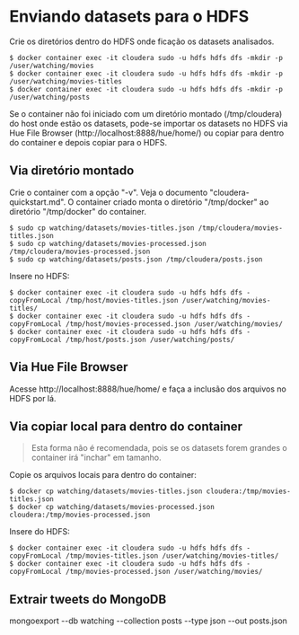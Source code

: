 # Enviando datasets para o HDFS

Crie os diretórios dentro do HDFS onde ficação os datasets analisados.

```shell
$ docker container exec -it cloudera sudo -u hdfs hdfs dfs -mkdir -p /user/watching/movies
$ docker container exec -it cloudera sudo -u hdfs hdfs dfs -mkdir -p /user/watching/movies-titles
$ docker container exec -it cloudera sudo -u hdfs hdfs dfs -mkdir -p /user/watching/posts
```

Se o container não foi iniciado com um diretório montado (/tmp/cloudera) do host onde estão os datasets, pode-se importar os datasets no HDFS via Hue File Browser (http://localhost:8888/hue/home/) ou copiar para dentro do container e depois copiar para o HDFS.


## Via diretório montado

Crie o container com a opção "-v". Veja o documento "cloudera-quickstart.md". O container criado monta o diretório "/tmp/docker" ao diretório "/tmp/docker" do container.

```shell
$ sudo cp watching/datasets/movies-titles.json /tmp/cloudera/movies-titles.json
$ sudo cp watching/datasets/movies-processed.json /tmp/cloudera/movies-processed.json
$ sudo cp watching/datasets/posts.json /tmp/cloudera/posts.json
```

Insere no HDFS:

```shell
$ docker container exec -it cloudera sudo -u hdfs hdfs dfs -copyFromLocal /tmp/host/movies-titles.json /user/watching/movies-titles/
$ docker container exec -it cloudera sudo -u hdfs hdfs dfs -copyFromLocal /tmp/host/movies-processed.json /user/watching/movies/
$ docker container exec -it cloudera sudo -u hdfs hdfs dfs -copyFromLocal /tmp/host/posts.json /user/watching/posts/
```

## Via Hue File Browser

Acesse http://localhost:8888/hue/home/ e faça a inclusão dos arquivos no HDFS por lá.

## Via copiar local para dentro do container

> Esta forma não é recomendada, pois se os datasets forem grandes o container irá "inchar" em tamanho.

Copie os arquivos locais para dentro do container:

```shell
$ docker cp watching/datasets/movies-titles.json cloudera:/tmp/movies-titles.json
$ docker cp watching/datasets/movies-processed.json cloudera:/tmp/movies-processed.json
```

Insere do HDFS:

```shell
$ docker container exec -it cloudera sudo -u hdfs hdfs dfs -copyFromLocal /tmp/movies-titles.json /user/watching/movies-titles/
$ docker container exec -it cloudera sudo -u hdfs hdfs dfs -copyFromLocal /tmp/movies-processed.json /user/watching/movies/
```


## Extrair tweets do MongoDB


mongoexport --db watching --collection posts --type json --out posts.json 
